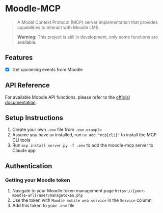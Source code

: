 # Moodle-MCP

> A Model Context Protocol (MCP) server implementation that provides capabilities to interact with Moodle LMS.
>
> **Warning:** This project is still in development, only some functions are available.

## Features

- [x] Get upcoming events from Moodle

## API Reference

For available Moodle API functions, please refer to the [official documentation](https://docs.moodle.org/dev/Web_service_API_functions).

## Setup Instructions

1. Create your own `.env` file from `.env.example`
2. Assume you have `uv` installed, run `uv add "mcp[cli]"` to install the MCP CLI tools
3. Run `mcp install server.py -f .env` to add the moodle-mcp server to Claude app

## Authentication

### Getting your Moodle token

1. Navigate to your Moodle token management page `https://{your-moodle-url}/user/managetoken.php`
2. Use the token with `Moodle mobile web service` in the `Service` column
3. Add this token to your `.env` file
